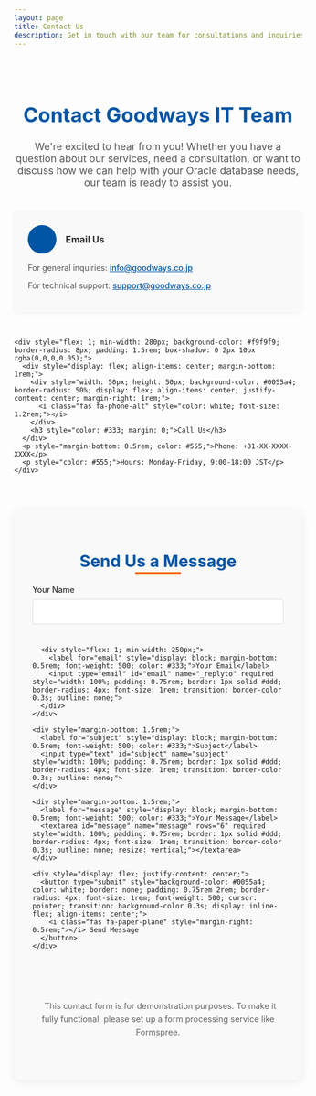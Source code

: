 ```yaml
---
layout: page
title: Contact Us
description: Get in touch with our team for consultations and inquiries.
---
```


<div style="max-width: 1000px; margin: 0 auto; padding: 2rem 0;">
  <h1 style="color: #0055a4; margin-bottom: 1.5rem; text-align: center; font-size: 2.2rem;">Contact Goodways IT Team</h1>
  
  <p style="text-align: center; margin-bottom: 2.5rem; font-size: 1.1rem; color: #555;">We're excited to hear from you! Whether you have a question about our services, need a consultation, or want to discuss how we can help with your Oracle database needs, our team is ready to assist you.</p>

  <div style="display: flex; flex-wrap: wrap; gap: 2rem; justify-content: center; margin-bottom: 3rem;">
    <div style="flex: 1; min-width: 280px; background-color: #f9f9f9; border-radius: 8px; padding: 1.5rem; box-shadow: 0 2px 10px rgba(0,0,0,0.05);">
      <div style="display: flex; align-items: center; margin-bottom: 1rem;">
        <div style="width: 50px; height: 50px; background-color: #0055a4; border-radius: 50%; display: flex; align-items: center; justify-content: center; margin-right: 1rem;">
          <i class="fas fa-envelope" style="color: white; font-size: 1.2rem;"></i>
        </div>
        <h3 style="color: #333; margin: 0;">Email Us</h3>
      </div>
      <p style="margin-bottom: 0.5rem; color: #555;">For general inquiries: <a href="mailto:info@goodways.co.jp" style="color: #0055a4; font-weight: 500;">info@goodways.co.jp</a></p>
      <p style="color: #555;">For technical support: <a href="mailto:support@goodways.co.jp" style="color: #0055a4; font-weight: 500;">support@goodways.co.jp</a></p>
    </div>
    
    <div style="flex: 1; min-width: 280px; background-color: #f9f9f9; border-radius: 8px; padding: 1.5rem; box-shadow: 0 2px 10px rgba(0,0,0,0.05);">
      <div style="display: flex; align-items: center; margin-bottom: 1rem;">
        <div style="width: 50px; height: 50px; background-color: #0055a4; border-radius: 50%; display: flex; align-items: center; justify-content: center; margin-right: 1rem;">
          <i class="fas fa-phone-alt" style="color: white; font-size: 1.2rem;"></i>
        </div>
        <h3 style="color: #333; margin: 0;">Call Us</h3>
      </div>
      <p style="margin-bottom: 0.5rem; color: #555;">Phone: +81-XX-XXXX-XXXX</p>
      <p style="color: #555;">Hours: Monday-Friday, 9:00-18:00 JST</p>
    </div>
  </div>

<div style="margin-top: 2rem; background-color: #f9f9f9; border-radius: 10px; padding: 2rem; box-shadow: 0 3px 15px rgba(0,0,0,0.08);">
  <h2 style="color: #0055a4; text-align: center; margin-bottom: 1.5rem; font-size: 1.8rem; position: relative;">
    <span style="position: relative; display: inline-block; z-index: 1;">Send Us a Message</span>
    <span style="position: absolute; bottom: -5px; left: 50%; transform: translateX(-50%); width: 80px; height: 3px; background-color: #ff6600; z-index: 0;"></span>
  </h2>

  <form class="contact-form" action="https://formspree.io/YOUR_FORMSPREE_ENDPOINT" method="POST" style="max-width: 650px; margin: 0 auto;">
    <div style="display: flex; flex-wrap: wrap; gap: 1.5rem; margin-bottom: 1.5rem;">
      <div style="flex: 1; min-width: 250px;">
        <label for="name" style="display: block; margin-bottom: 0.5rem; font-weight: 500; color: #333;">Your Name</label>
        <input type="text" id="name" name="name" required style="width: 100%; padding: 0.75rem; border: 1px solid #ddd; border-radius: 4px; font-size: 1rem; transition: border-color 0.3s; outline: none;">
      </div>
      
      <div style="flex: 1; min-width: 250px;">
        <label for="email" style="display: block; margin-bottom: 0.5rem; font-weight: 500; color: #333;">Your Email</label>
        <input type="email" id="email" name="_replyto" required style="width: 100%; padding: 0.75rem; border: 1px solid #ddd; border-radius: 4px; font-size: 1rem; transition: border-color 0.3s; outline: none;">
      </div>
    </div>
    
    <div style="margin-bottom: 1.5rem;">
      <label for="subject" style="display: block; margin-bottom: 0.5rem; font-weight: 500; color: #333;">Subject</label>
      <input type="text" id="subject" name="subject" style="width: 100%; padding: 0.75rem; border: 1px solid #ddd; border-radius: 4px; font-size: 1rem; transition: border-color 0.3s; outline: none;">
    </div>
    
    <div style="margin-bottom: 1.5rem;">
      <label for="message" style="display: block; margin-bottom: 0.5rem; font-weight: 500; color: #333;">Your Message</label>
      <textarea id="message" name="message" rows="6" required style="width: 100%; padding: 0.75rem; border: 1px solid #ddd; border-radius: 4px; font-size: 1rem; transition: border-color 0.3s; outline: none; resize: vertical;"></textarea>
    </div>
    
    <div style="display: flex; justify-content: center;">
      <button type="submit" style="background-color: #0055a4; color: white; border: none; padding: 0.75rem 2rem; border-radius: 4px; font-size: 1rem; font-weight: 500; cursor: pointer; transition: background-color 0.3s; display: inline-flex; align-items: center;">
        <i class="fas fa-paper-plane" style="margin-right: 0.5rem;"></i> Send Message
      </button>
    </div>
  </form>
  
  <div style="margin-top: 2rem; text-align: center; font-size: 0.9rem; color: #666; max-width: 500px; margin-left: auto; margin-right: auto; padding: 1rem 0.5rem;">
    <p style="line-height: 1.6; margin: 0;"><i class="fas fa-info-circle" style="color: #0055a4; margin-right: 0.5rem;"></i> This contact form is for demonstration purposes. To make it fully functional, please set up a form processing service like Formspree.</p>
  </div>
</div>
